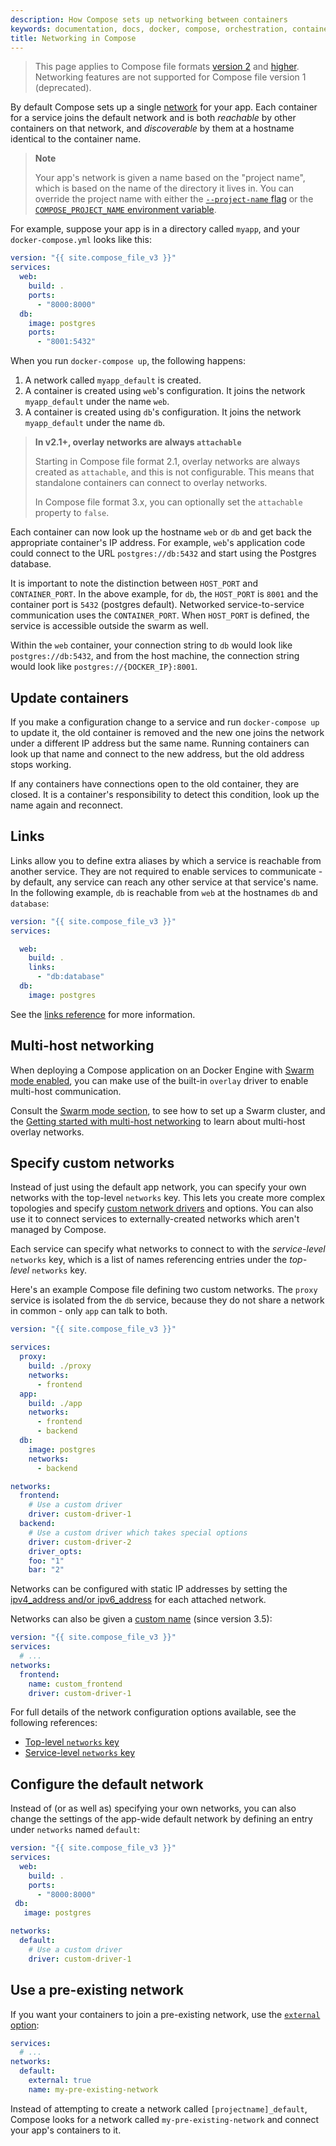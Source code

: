 ```yaml
---
description: How Compose sets up networking between containers
keywords: documentation, docs, docker, compose, orchestration, containers, networking
title: Networking in Compose
---
```


> This page applies to Compose file formats [version 2](compose-file/compose-file-v2.md) and [higher](compose-file/index.md). Networking features are not supported for Compose file version 1 (deprecated).

By default Compose sets up a single
[network](../engine/reference/commandline/network_create.md) for your app. Each
container for a service joins the default network and is both *reachable* by
other containers on that network, and *discoverable* by them at a hostname
identical to the container name.

> **Note**
>
> Your app's network is given a name based on the "project name",
> which is based on the name of the directory it lives in. You can override the
> project name with either the [`--project-name` flag](reference/index.md)
> or the [`COMPOSE_PROJECT_NAME` environment variable](reference/envvars.md#compose_project_name).

For example, suppose your app is in a directory called `myapp`, and your `docker-compose.yml` looks like this:

```yaml
version: "{{ site.compose_file_v3 }}"
services:
  web:
    build: .
    ports:
      - "8000:8000"
  db:
    image: postgres
    ports:
      - "8001:5432"
```

When you run `docker-compose up`, the following happens:

1.  A network called `myapp_default` is created.
2.  A container is created using `web`'s configuration. It joins the network
    `myapp_default` under the name `web`.
3.  A container is created using `db`'s configuration. It joins the network
    `myapp_default` under the name `db`.

> **In v2.1+, overlay networks are always `attachable`**
>
> Starting in Compose file format 2.1, overlay networks are always created as
> `attachable`, and this is not configurable. This means that standalone
> containers can connect to overlay networks.
>
> In Compose file format 3.x, you can optionally set the `attachable` property
> to `false`.

Each container can now look up the hostname `web` or `db` and
get back the appropriate container's IP address. For example, `web`'s
application code could connect to the URL `postgres://db:5432` and start
using the Postgres database.

It is important to note the distinction between `HOST_PORT` and `CONTAINER_PORT`.
In the above example, for `db`, the `HOST_PORT` is `8001` and the container port is
`5432` (postgres default). Networked service-to-service
communication uses the `CONTAINER_PORT`. When `HOST_PORT` is defined,
the service is accessible outside the swarm as well.

Within the `web` container, your connection string to `db` would look like
`postgres://db:5432`, and from the host machine, the connection string would
look like `postgres://{DOCKER_IP}:8001`.

## Update containers

If you make a configuration change to a service and run `docker-compose up` to update it, the old container is removed and the new one joins the network under a different IP address but the same name. Running containers can look up that name and connect to the new address, but the old address stops working.

If any containers have connections open to the old container, they are closed. It is a container's responsibility to detect this condition, look up the name again and reconnect.

## Links

Links allow you to define extra aliases by which a service is reachable from another service. They are not required to enable services to communicate - by default, any service can reach any other service at that service's name. In the following example, `db` is reachable from `web` at the hostnames `db` and `database`:

```yaml
version: "{{ site.compose_file_v3 }}"
services:

  web:
    build: .
    links:
      - "db:database"
  db:
    image: postgres
```

See the [links reference](compose-file/compose-file-v2.md#links) for more information.

## Multi-host networking

When deploying a Compose application on an Docker Engine with [Swarm mode enabled](../engine/swarm/index.md),
you can make use of the built-in `overlay` driver to enable multi-host communication.

Consult the [Swarm mode section](../engine/swarm/index.md), to see how to set up
a Swarm cluster, and the [Getting started with multi-host networking](../network/network-tutorial-overlay.md)
to learn about multi-host overlay networks.

## Specify custom networks

Instead of just using the default app network, you can specify your own networks with the top-level `networks` key. This lets you create more complex topologies and specify [custom network drivers](/engine/extend/plugins_network/) and options. You can also use it to connect services to externally-created networks which aren't managed by Compose.

Each service can specify what networks to connect to with the *service-level* `networks` key, which is a list of names referencing entries under the *top-level* `networks` key.

Here's an example Compose file defining two custom networks. The `proxy` service is isolated from the `db` service, because they do not share a network in common - only `app` can talk to both.

```yaml
version: "{{ site.compose_file_v3 }}"

services:
  proxy:
    build: ./proxy
    networks:
      - frontend
  app:
    build: ./app
    networks:
      - frontend
      - backend
  db:
    image: postgres
    networks:
      - backend

networks:
  frontend:
    # Use a custom driver
    driver: custom-driver-1
  backend:
    # Use a custom driver which takes special options
    driver: custom-driver-2
    driver_opts:
    foo: "1"
    bar: "2"
```

Networks can be configured with static IP addresses by setting the [ipv4_address and/or ipv6_address](compose-file/compose-file-v2.md#ipv4_address-ipv6_address) for each attached network.

Networks can also be given a [custom name](compose-file/compose-file-v3.md#network-configuration-reference) (since version 3.5):

```yaml
version: "{{ site.compose_file_v3 }}"
services:
  # ...
networks:
  frontend:
    name: custom_frontend
    driver: custom-driver-1
```

For full details of the network configuration options available, see the following references:

- [Top-level `networks` key](compose-file/compose-file-v2.md#network-configuration-reference)
- [Service-level `networks` key](compose-file/compose-file-v2.md#networks)

## Configure the default network

Instead of (or as well as) specifying your own networks, you can also change the settings of the app-wide default network by defining an entry under `networks` named `default`:

```yaml
version: "{{ site.compose_file_v3 }}"
services:
  web:
    build: .
    ports:
      - "8000:8000"
 db:
   image: postgres

networks:
  default:
    # Use a custom driver
    driver: custom-driver-1
```
## Use a pre-existing network

If you want your containers to join a pre-existing network, use the [`external` option](compose-file/compose-file-v2.md#network-configuration-reference):

```yaml
services:
  # ...
networks:
  default:
    external: true
    name: my-pre-existing-network
```

Instead of attempting to create a network called `[projectname]_default`, Compose looks for a network called `my-pre-existing-network` and connect your app's containers to it.
